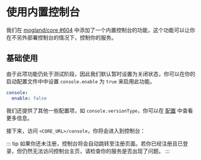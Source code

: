 # 使用内置控制台

我们在 [mogland/core #604](https://github.com/mogland/core/pull/604) 中添加了一个内置控制台的功能，这个功能可以让你在不另外部署控制台的情况下，控制你的服务。

## 基础使用

由于此项功能仍处于测试阶段，因此我们默认暂时设置为关闭状态，你可以在你的启动配置文件中中设置 `console.enable` 为 `true` 来启用此功能。

```yaml
console:
  enable: false
```

我们还提供了其他一些配置项，如 `console.versionType`，你可以在 [配置](/config/) 中查看更多信息。

接下来，访问 `<CORE_URL>/console`，你将会进入到控制台：


::: tip
如果你还未注册，控制台将会自动跳转至注册页面。若你已经注册且已登录，但仍然无法访问控制台主页，请检查你的服务是否出现了问题。
:::